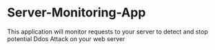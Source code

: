 # Server-Monitoring-App
This application will monitor requests to your server to detect and stop potential Ddos Attack on your web server

